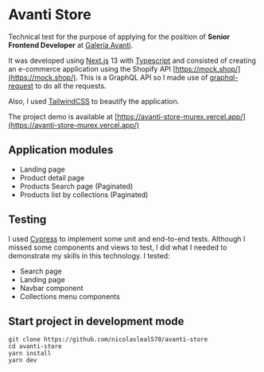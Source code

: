 # Avanti Store

Technical test for the purpose of applying for the position of **Senior Frontend Developer** at [Galería Avanti](http://www.galeriaavanti.com/en/).

It was developed using [Next.js](https://nextjs.org/) 13 with [Typescript](https://www.typescriptlang.org/) and consisted of creating an e-commerce application using the Shopify API [https://mock.shop/](https://mock.shop/). This is a GraphQL API so I made use of [graphql-request](https://www.npmjs.com/package/graphql-request) to do all the requests.

Also, I used [TailwindCSS](https://tailwindcss.com/) to beautify the application.

The project demo is available at [https://avanti-store-murex.vercel.app/](https://avanti-store-murex.vercel.app/)

## Application modules

- Landing page
- Product detail page
- Products Search page (Paginated)
- Products list by collections (Paginated)

## Testing

I used [Cypress](https://www.cypress.io/) to implement some unit and end-to-end tests. Although I missed some components and views to test, I did what I needed to demonstrate my skills in this technology. I tested:

- Search page
- Landing page
- Navbar component
- Collections menu components

## Start project in development mode

    git clone https://github.com/nicolasleal570/avanti-store
    cd avanti-store
    yarn install
    yarn dev
